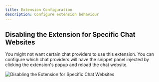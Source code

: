 ```yaml
---
title: Extension Configuration
description: Configure extension behaviour
---
```


## Disabling the Extension for Specific Chat Websites

You might not want certain chat providers to use this extension. You can configure which chat providers will have the snippet panel injected by clicking the extension's popup and reload the chat website.

<img src="/images/screenshots/config.gif" alt="Disabling the Extension for Specific Chat Websites"/>